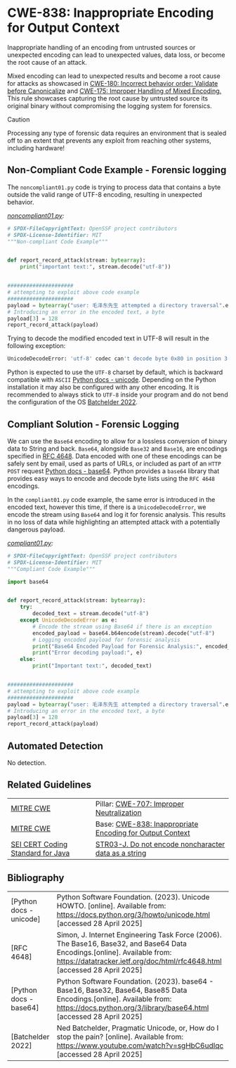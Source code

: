 # CWE-838: Inappropriate Encoding for Output Context

Inappropriate handling of an encoding from untrusted sources or unexpected encoding can lead to unexpected values, data loss, or become the root cause of an attack.

Mixed encoding can lead to unexpected results and become a root cause for attacks as showcased in [CWE-180: Incorrect behavior order: Validate before Canonicalize](https://github.com/ossf/wg-best-practices-os-developers/blob/main/docs/Secure-Coding-Guide-for-Python/CWE-707/CWE-180) and [CWE-175: Improper Handling of Mixed Encoding.](https://github.com/ossf/wg-best-practices-os-developers/blob/main/docs/Secure-Coding-Guide-for-Python/CWE-707/CWE-175/README.md) This rule showcases capturing the root cause by untrusted source its original binary without compromising the logging system for forensics.

> [!CAUTION]
> Processing any type of forensic data requires an environment that is sealed off to an extent that prevents any exploit from reaching other systems, including hardware!

## Non-Compliant Code Example - Forensic logging

The `noncompliant01.py` code is trying to process data that contains a byte outside the valid range of UTF-8 encoding, resulting in unexpected behavior.

*[noncompliant01.py](noncompliant01.py):*

```python
# SPDX-FileCopyrightText: OpenSSF project contributors
# SPDX-License-Identifier: MIT
"""Non-compliant Code Example"""


def report_record_attack(stream: bytearray):
    print("important text:", stream.decode("utf-8"))


#####################
# attempting to exploit above code example
#####################
payload = bytearray("user: 毛泽东先生 attempted a directory traversal".encode("utf-8"))
# Introducing an error in the encoded text, a byte
payload[3] = 128
report_record_attack(payload)

```

Trying to decode the modified encoded text in UTF-8 will result in the following exception:

```bash
UnicodeDecodeError: 'utf-8' codec can't decode byte 0x80 in position 3: invalid start byte
```

Python is expected to use the `UTF-8` charset by default, which is backward compatible with `ASCII` [Python docs - unicode](https://docs.python.org/3/howto/unicode.html). Depending on the Python installation it may also be configured with any other encoding. It is recommended to always stick to `UTF-8` inside your program and do not bend the configuration of the OS [Batchelder 2022](https://www.youtube.com/watch?v=sgHbC6udIqc).

## Compliant Solution - Forensic Logging

We can use the `Base64` encoding to allow for a lossless conversion of binary data to String  and back. `Base64`, alongside `Base32` and `Base16`, are encodings specified in [RFC 4648](https://datatracker.ietf.org/doc/html/rfc4648.html). Data encoded with one of these encodings can be safely sent by email, used as parts of URLs, or included as part of an `HTTP POST` request [Python docs - base64](https://docs.python.org/3/library/base64.html).
Python provides a `base64` library that provides easy ways to encode and decode byte lists using the `RFC 4648` encodings.

In the `compliant01.py` code example, the same error is introduced in the encoded text, however this time, if there is a `UnicodeDecodeError`, we encode the stream using `Base64` and log it for forensic analysis. This results in no loss of data while highlighting an attempted attack with a potentially dangerous payload.

*[compliant01.py](compliant01.py):*

```python
# SPDX-FileCopyrightText: OpenSSF project contributors
# SPDX-License-Identifier: MIT
"""Compliant Code Example"""

import base64


def report_record_attack(stream: bytearray):
    try:
        decoded_text = stream.decode("utf-8")
    except UnicodeDecodeError as e:
        # Encode the stream using Base64 if there is an exception
        encoded_payload = base64.b64encode(stream).decode("utf-8")
        # Logging encoded payload for forensic analysis
        print("Base64 Encoded Payload for Forensic Analysis:", encoded_payload)
        print("Error decoding payload:", e)
    else:
        print("Important text:", decoded_text)


#####################
# attempting to exploit above code example
#####################
payload = bytearray("user: 毛泽东先生 attempted a directory traversal".encode("utf-8"))
# Introducing an error in the encoded text, a byte
payload[3] = 128
report_record_attack(payload)
```

## Automated Detection

No detection.

## Related Guidelines

|||
|:---|:---|
|[MITRE CWE](http://cwe.mitre.org/)|Pillar: [CWE-707: Improper Neutralization](https://cwe.mitre.org/data/definitions/707.html)|
|[MITRE CWE](http://cwe.mitre.org/)|Base: [CWE-838: Inappropriate Encoding for Output Context](https://cwe.mitre.org/data/definitions/838.html)|
|[SEI CERT Coding Standard for Java](https://wiki.sei.cmu.edu/confluence/display/java/SEI+CERT+Oracle+Coding+Standard+for+Java)|[STR03-J. Do not encode noncharacter data as a string](https://wiki.sei.cmu.edu/confluence/display/java/STR03-J.+Do+not+encode+noncharacter+data+as+a+string)|

## Bibliography

|||
|:---|:---|
|\[Python docs - unicode\]|Python Software Foundation. (2023). Unicode HOWTO. \[online\]. Available from: <https://docs.python.org/3/howto/unicode.html> \[accessed 28 April 2025\]|
|\[RFC 4648\]|Simon, J. Internet Engineering Task Force (2006). The Base16, Base32, and Base64 Data Encodings.\[online\]. Available from: <https://datatracker.ietf.org/doc/html/rfc4648.html> \[accessed 28 April 2025\]|
|\[Python docs - base64\]|Python Software Foundation. (2023). base64 - Base16, Base32, Base64, Base85 Data Encodings.\[online\]. Available from: <https://docs.python.org/3/library/base64.html> \[accessed 28 April 2025\]|
|\[Batchelder 2022\]|Ned Batchelder, Pragmatic Unicode, or, How do I stop the pain? \[online\]. Available from: <https://www.youtube.com/watch?v=sgHbC6udIqc> \[accessed 28 April 2025\]|
